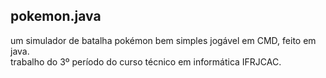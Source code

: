 ## pokemon.java
um simulador de batalha pokémon bem simples jogável em CMD, feito em java. <br>
trabalho do 3º período do curso técnico em informática IFRJCAC.
